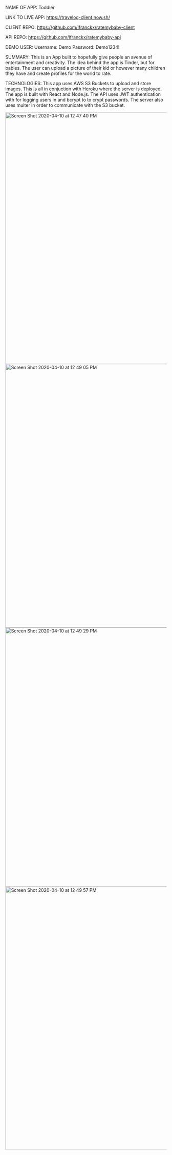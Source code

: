 NAME OF APP: Toddler

LINK TO LIVE APP: https://travelog-client.now.sh/

CLIENT REPO: https://github.com/lfranckx/ratemybaby-client

API REPO: https://github.com/lfranckx/ratemybaby-api

DEMO USER:
    Username: Demo
    Password: Demo1234!

SUMMARY:
This is an App built to hopefully give people an avenue of entertainment and creativity.  The idea behind the app is Tinder, but for babies.  The user can upload a picture of their kid or however many children they have and create profiles for the world to rate. 

TECHNOLOGIES:
This app uses AWS S3 Buckets to upload and store images.  This is all in conjuction with Heroku where the server is deployed. The app is built with React and Node.js.  The API uses JWT authentication with for logging users in and bcrypt to to crypt passwords.  The server also uses multer in order to communicate with the S3 bucket. 

<img width="785" alt="Screen Shot 2020-04-10 at 12 47 40 PM" src="https://user-images.githubusercontent.com/52330544/79020062-ad084800-7b2c-11ea-81b1-f44318351a6c.png">
<img width="822" alt="Screen Shot 2020-04-10 at 12 49 05 PM" src="https://user-images.githubusercontent.com/52330544/79020076-b5608300-7b2c-11ea-9be6-eee723b14223.png">
<img width="809" alt="Screen Shot 2020-04-10 at 12 49 29 PM" src="https://user-images.githubusercontent.com/52330544/79020087-bd202780-7b2c-11ea-85f5-f9f574735bbd.png">
<img width="821" alt="Screen Shot 2020-04-10 at 12 49 57 PM" src="https://user-images.githubusercontent.com/52330544/79020096-c3ae9f00-7b2c-11ea-866f-bc1c9a8fd16a.png">
